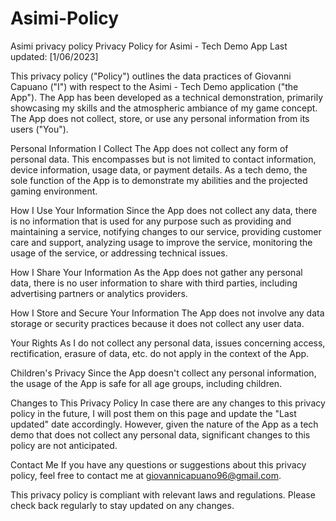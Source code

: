 # Asimi-Policy
Asimi privacy policy
Privacy Policy for Asimi - Tech Demo App
Last updated: [1/06/2023]

This privacy policy ("Policy") outlines the data practices of Giovanni Capuano ("I") with respect to the Asimi - Tech Demo application ("the App"). The App has been developed as a technical demonstration, primarily showcasing my skills and the atmospheric ambiance of my game concept. The App does not collect, store, or use any personal information from its users ("You").

Personal Information I Collect
The App does not collect any form of personal data. This encompasses but is not limited to contact information, device information, usage data, or payment details. As a tech demo, the sole function of the App is to demonstrate my abilities and the projected gaming environment.

How I Use Your Information
Since the App does not collect any data, there is no information that is used for any purpose such as providing and maintaining a service, notifying changes to our service, providing customer care and support, analyzing usage to improve the service, monitoring the usage of the service, or addressing technical issues.

How I Share Your Information
As the App does not gather any personal data, there is no user information to share with third parties, including advertising partners or analytics providers.

How I Store and Secure Your Information
The App does not involve any data storage or security practices because it does not collect any user data.

Your Rights
As I do not collect any personal data, issues concerning access, rectification, erasure of data, etc. do not apply in the context of the App.

Children's Privacy
Since the App doesn't collect any personal information, the usage of the App is safe for all age groups, including children.

Changes to This Privacy Policy
In case there are any changes to this privacy policy in the future, I will post them on this page and update the "Last updated" date accordingly. However, given the nature of the App as a tech demo that does not collect any personal data, significant changes to this policy are not anticipated.

Contact Me
If you have any questions or suggestions about this privacy policy, feel free to contact me at giovannicapuano96@gmail.com.

This privacy policy is compliant with relevant laws and regulations. Please check back regularly to stay updated on any changes.

